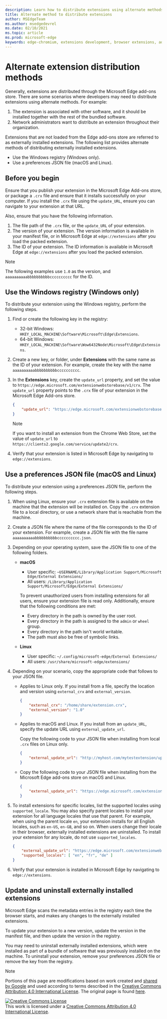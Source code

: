 ```yaml
---
description: Learn how to distribute extensions using alternate methods that don't use verified stores
title: Alternate method to distribute extensions
author: MSEdgeTeam
ms.author: msedgedevrel
ms.date: 02/10/2021
ms.topic: article
ms.prod: microsoft-edge
keywords: edge-chromium, extensions development, browser extensions, add-ons, partner center, developer
---
```

# Alternate extension distribution methods  

Generally, extensions are distributed through the Microsoft Edge add-ons store. There are some scenarios where developers may need to distribute extensions using alternate methods. For example:

1.  The extension is associated with other software, and it should be installed together with the rest of the bundled software.   
1.  Network administrators want to distribute an extension throughout their organization.   

Extensions that are not loaded from the Edge add-ons store are referred to as externally installed extensions. The following list provides alternate methods of distributing externally installed extensions. 

*   Use the Windows registry (Windows only).  
*   Use a preferences JSON file (macOS and Linux).  
    
## Before you begin  

Ensure that you publish your extension in the Microsoft Edge Add-ons store, or package a `.crx` file and ensure that it installs successfully on your computer.  If you install the `.crx` file using the `update_URL`, ensure you can navigate to your extension at that URL.  

Also, ensure that you have the following information.    

1.  The file path of the `.crx` file, or the `update_URL` of your extension.
1.  The version of your extension.  The version information is available in your manifest file, or in Microsoft Edge at `edge://extensions` after you load the packed extension.   
1.  The ID of your extension.  The ID information is available in Microsoft Edge at `edge://extensions` after you load the packed extension.  

> [!NOTE] 
> The following examples use `1.0` as the version, and `aaaaaaaaaabbbbbbbbbbcccccccccc` for the ID.  

## Use the Windows registry (Windows only)  

To distribute your extension using the Windows registry, perform the following steps.

1.  Find or create the following key in the registry:  
    *   32-bit Windows:  `HKEY_LOCAL_MACHINE\Software\Microsoft\Edge\Extensions`.  
    *   64-bit Windows:  `HKEY_LOCAL_MACHINE\Software\Wow6432Node\Microsoft\Edge\Extensions`.  
1.  Create a new key, or folder, under **Extensions** with the same name as the ID of your extension. For example, create the key with the name `aaaaaaaaaabbbbbbbbbbcccccccccc`.  
1.  In the **Extensions** key, create the `update_url` property, and set the value to `https://edge.microsoft.com/extensionwebstorebase/v1/crx`.  The `update_url` property points to the `.crx` file of your extension in the Microsoft Edge Add-ons store.  

    ```json
    {
        "update_url": "https://edge.microsoft.com/extensionwebstorebase/v1/crx"
    }
    ```  
    
    > [!NOTE]
    > If you want to install an extension from the Chrome Web Store, set the value of `update_url` to `https://clients2.google.com/service/update2/crx`.  
  
1.  Verify that your extension is listed in Microsoft Edge by navigating to `edge://extensions`.  

## Use a preferences JSON file (macOS and Linux)  

To distribute your extension using a preferences JSON file, perform the following steps.

1.  When using Linux, ensure your `.crx` extension file is available on the machine that the extension will be installed on. Copy the `.crx` extension file to a local directory, or use a  network share that is reachable from the machine. 
1.  Create a JSON file where the name of the file corresponds to the ID of your extension. For example, create a JSON file with the file name `aaaaaaaaaabbbbbbbbbbcccccccccc.json`.  
1.  Depending on your operating system, save the JSON file to one of the following folders.   
    *   **macOS**  
        *   User specific: `~USERNAME/Library/Application Support/Microsoft Edge/External Extensions/`  
        *   All users: `/Library/Application Support/Microsoft/Edge/External Extensions/`  
        
        To prevent unauthorized users from installing extensions for all users, ensure your extension file is read only. Additionally, ensure that the following conditions are met:
        
        *   Every directory in the path is owned by the user root.  
        *   Every directory in the path is assigned to the `admin` or `wheel` group.  
        *   Every directory in the path isn't world writable.  
        *   The path must also be free of symbolic links.  
        
    *   **Linux**  
        *   User specific: `~/.config/microsoft-edge/External Extensions/`  
        *   All users: `/usr/share/microsoft-edge/extensions/`  
1.  Depending on your scenario, copy the appropriate code that follows to your JSON file. 
    *   Applies to Linux only. If you install from a file, specify the location and version using `external_crx` and `external_version`.  
            
        ```json
        {
            "external_crx": "/home/share/extension.crx",
            "external_version": "1.0"
        }
        ```  

    *   Applies to macOS and Linux. If you install from an `update_URL`, specify the update URL using `external_update_url`. 
        
        Copy the following code to your JSON file when installing from local `.crx` files on Linux only.  
    
        ```json
        {
            "external_update_url": "http://myhost.com/mytestextension/updates.xml"
        }
        ```  
 
    *  Copy the following code to your JSON file when installing from the Microsoft Edge add-ons store on macOS and Linux.
    
        ```json
        {
            "external_update_url": "https://edge.microsoft.com/extensionwebstorebase/v1/crx"
        }
        ```  
    
1.  To install extensions for specific locales, list the supported locales using `supported_locale`.  You may also specify parent locales to install your extension for all language locales that use that parent. For example, when using the parent locale `en`, your extension installs for all English locales, such as `en-US`, `en-GB`, and so on.  When users change their locale in their browser, externally installed extensions are uninstalled.  To install your extension for any locale, do not use `supported_locales`.  

    ```json
    {
        "external_update_url": "https://edge.microsoft.com/extensionwebstorebase/v1/crx",
        "supported_locales": [ "en", "fr", "de" ]
    }
    ```  

1.  Verify that your extension is installed in Microsoft Edge by navigating to `edge://extensions`.  

## Update and uninstall externally installed extensions

Microsoft Edge scans the metadata entries in the registry each time the browser starts, and makes any changes to the externally installed extensions.  

To update your extension to a new version, update the version in the manifest file, and then update the version in the registry.  

You may need to uninstall externally installed extensions, which were installed as part of a bundle of software that was previously installed on the machine.  To uninstall your extension, remove your preferences JSON file or remove the key from the registry.   

<!-- links -->  

> [!NOTE]
> Portions of this page are modifications based on work created and [shared by Google][GoogleSitePolicies] and used according to terms described in the [Creative Commons Attribution 4.0 International License][CCA4IL].  The original page is found [here](https://developer.chrome.com/apps/external_extensions).  

[![Creative Commons License][CCby4Image]][CCA4IL]  
This work is licensed under a [Creative Commons Attribution 4.0 International License][CCA4IL].  

[CCA4IL]: https://creativecommons.org/licenses/by/4.0  
[CCby4Image]: https://i.creativecommons.org/l/by/4.0/88x31.png  
[GoogleSitePolicies]: https://developers.google.com/terms/site-policies  
